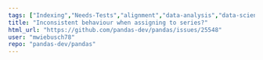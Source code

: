 ```yaml
---
tags: ["Indexing","Needs-Tests","alignment","data-analysis","data-science","flexible","pandas","python"]
title: "Inconsistent behaviour when assigning to series?"
html_url: "https://github.com/pandas-dev/pandas/issues/25548"
user: "mwiebusch78"
repo: "pandas-dev/pandas"
---
```



